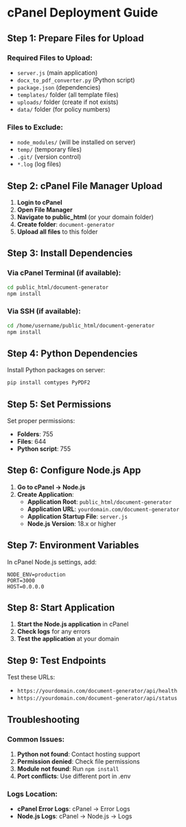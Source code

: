 # cPanel Deployment Guide

## Step 1: Prepare Files for Upload

### Required Files to Upload:
- `server.js` (main application)
- `docx_to_pdf_converter.py` (Python script)
- `package.json` (dependencies)
- `templates/` folder (all template files)
- `uploads/` folder (create if not exists)
- `data/` folder (for policy numbers)

### Files to Exclude:
- `node_modules/` (will be installed on server)
- `temp/` (temporary files)
- `.git/` (version control)
- `*.log` (log files)

## Step 2: cPanel File Manager Upload

1. **Login to cPanel**
2. **Open File Manager**
3. **Navigate to public_html** (or your domain folder)
4. **Create folder**: `document-generator`
5. **Upload all files** to this folder

## Step 3: Install Dependencies

### Via cPanel Terminal (if available):
```bash
cd public_html/document-generator
npm install
```

### Via SSH (if available):
```bash
cd /home/username/public_html/document-generator
npm install
```

## Step 4: Python Dependencies

Install Python packages on server:
```bash
pip install comtypes PyPDF2
```

## Step 5: Set Permissions

Set proper permissions:
- **Folders**: 755
- **Files**: 644
- **Python script**: 755

## Step 6: Configure Node.js App

1. **Go to cPanel → Node.js**
2. **Create Application**:
   - **Application Root**: `public_html/document-generator`
   - **Application URL**: `yourdomain.com/document-generator`
   - **Application Startup File**: `server.js`
   - **Node.js Version**: 18.x or higher

## Step 7: Environment Variables

In cPanel Node.js settings, add:
```
NODE_ENV=production
PORT=3000
HOST=0.0.0.0
```

## Step 8: Start Application

1. **Start the Node.js application** in cPanel
2. **Check logs** for any errors
3. **Test the application** at your domain

## Step 9: Test Endpoints

Test these URLs:
- `https://yourdomain.com/document-generator/api/health`
- `https://yourdomain.com/document-generator/api/status`

## Troubleshooting

### Common Issues:
1. **Python not found**: Contact hosting support
2. **Permission denied**: Check file permissions
3. **Module not found**: Run `npm install`
4. **Port conflicts**: Use different port in .env

### Logs Location:
- **cPanel Error Logs**: cPanel → Error Logs
- **Node.js Logs**: cPanel → Node.js → Logs
